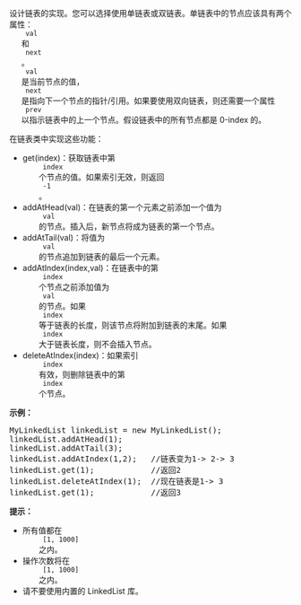 <html>
 <body>
  <p>
   设计链表的实现。您可以选择使用单链表或双链表。单链表中的节点应该具有两个属性：
   <code>
    val
   </code>
   和
   <code>
    next
   </code>
   。
   <code>
    val
   </code>
   是当前节点的值，
   <code>
    next
   </code>
   是指向下一个节点的指针/引用。如果要使用双向链表，则还需要一个属性
   <code>
    prev
   </code>
   以指示链表中的上一个节点。假设链表中的所有节点都是 0-index 的。
  </p>
  <p>
   在链表类中实现这些功能：
  </p>
  <ul>
   <li>
    get(index)：获取链表中第
    <code>
     index
    </code>
    个节点的值。如果索引无效，则返回
    <code>
     -1
    </code>
    。
   </li>
   <li>
    addAtHead(val)：在链表的第一个元素之前添加一个值为
    <code>
     val
    </code>
    的节点。插入后，新节点将成为链表的第一个节点。
   </li>
   <li>
    addAtTail(val)：将值为
    <code>
     val
    </code>
    的节点追加到链表的最后一个元素。
   </li>
   <li>
    addAtIndex(index,val)：在链表中的第
    <code>
     index
    </code>
    个节点之前添加值为
    <code>
     val
    </code>
    的节点。如果
    <code>
     index
    </code>
    等于链表的长度，则该节点将附加到链表的末尾。如果
    <code>
     index
    </code>
    大于链表长度，则不会插入节点。
   </li>
   <li>
    deleteAtIndex(index)：如果索引
    <code>
     index
    </code>
    有效，则删除链表中的第
    <code>
     index
    </code>
    个节点。
   </li>
  </ul>
  <p>
  </p>
  <p>
   <strong>
    示例：
   </strong>
  </p>
  <pre>MyLinkedList linkedList = new MyLinkedList();
linkedList.addAtHead(1);
linkedList.addAtTail(3);
linkedList.addAtIndex(1,2);   //链表变为1-&gt; 2-&gt; 3
linkedList.get(1);            //返回2
linkedList.deleteAtIndex(1);  //现在链表是1-&gt; 3
linkedList.get(1);            //返回3
</pre>
  <p>
  </p>
  <p>
   <strong>
    提示：
   </strong>
  </p>
  <ul>
   <li>
    所有值都在
    <code>
     [1, 1000]
    </code>
    之内。
   </li>
   <li>
    操作次数将在
    <code>
     [1, 1000]
    </code>
    之内。
   </li>
   <li>
    请不要使用内置的 LinkedList 库。
   </li>
  </ul>
 </body>
</html>